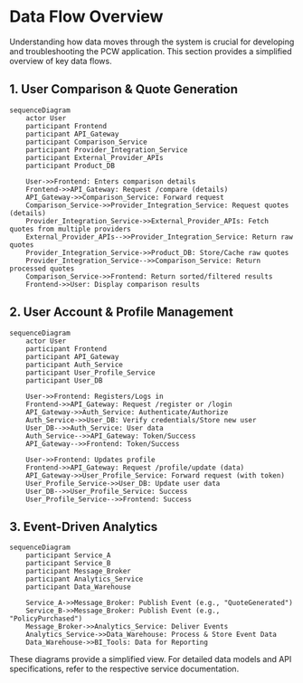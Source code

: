 # Data Flow Overview

Understanding how data moves through the system is crucial for developing and troubleshooting the PCW application. This section provides a simplified overview of key data flows.

## 1. User Comparison & Quote Generation

```mermaid
sequenceDiagram
    actor User
    participant Frontend
    participant API_Gateway
    participant Comparison_Service
    participant Provider_Integration_Service
    participant External_Provider_APIs
    participant Product_DB

    User->>Frontend: Enters comparison details
    Frontend->>API_Gateway: Request /compare (details)
    API_Gateway->>Comparison_Service: Forward request
    Comparison_Service->>Provider_Integration_Service: Request quotes (details)
    Provider_Integration_Service->>External_Provider_APIs: Fetch quotes from multiple providers
    External_Provider_APIs-->>Provider_Integration_Service: Return raw quotes
    Provider_Integration_Service->>Product_DB: Store/Cache raw quotes
    Provider_Integration_Service-->>Comparison_Service: Return processed quotes
    Comparison_Service->>Frontend: Return sorted/filtered results
    Frontend->>User: Display comparison results
```

## 2. User Account & Profile Management

```mermaid
sequenceDiagram
    actor User
    participant Frontend
    participant API_Gateway
    participant Auth_Service
    participant User_Profile_Service
    participant User_DB

    User->>Frontend: Registers/Logs in
    Frontend->>API_Gateway: Request /register or /login
    API_Gateway->>Auth_Service: Authenticate/Authorize
    Auth_Service->>User_DB: Verify credentials/Store new user
    User_DB-->>Auth_Service: User data
    Auth_Service-->>API_Gateway: Token/Success
    API_Gateway-->>Frontend: Token/Success

    User->>Frontend: Updates profile
    Frontend->>API_Gateway: Request /profile/update (data)
    API_Gateway->>User_Profile_Service: Forward request (with token)
    User_Profile_Service->>User_DB: Update user data
    User_DB-->>User_Profile_Service: Success
    User_Profile_Service-->>Frontend: Success
```

## 3. Event-Driven Analytics

```mermaid
sequenceDiagram
    participant Service_A
    participant Service_B
    participant Message_Broker
    participant Analytics_Service
    participant Data_Warehouse

    Service_A->>Message_Broker: Publish Event (e.g., "QuoteGenerated")
    Service_B->>Message_Broker: Publish Event (e.g., "PolicyPurchased")
    Message_Broker->>Analytics_Service: Deliver Events
    Analytics_Service->>Data_Warehouse: Process & Store Event Data
    Data_Warehouse->>BI_Tools: Data for Reporting
```

These diagrams provide a simplified view. For detailed data models and API specifications, refer to the respective service documentation.